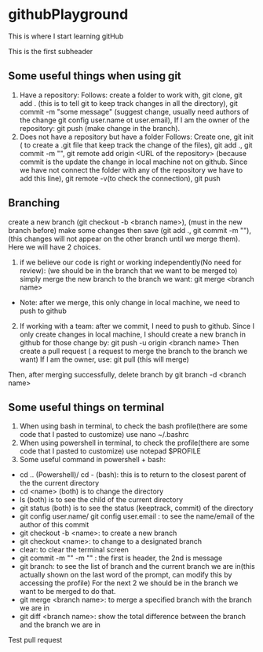 # githubPlayground

This is where I start learning gitHub

This is the first subheader 
## Some useful things when using git

1) Have a repository: 
Follows: create a folder to work with, git clone, git add . (this is to tell git to keep track changes in all the directory), git commit -m "some message" (suggest change, usually need authors of the change git config user.name ot user.email), If I am the owner of the repository: git push (make change in the branch). 
2) Does not have a repository but have a folder
Follows: Create one, git init ( to create a .git file that keep track the change of the files), git add ., git commit -m "", git remote add origin \<URL of the repository\> (because commit is the update the change in local machine not on github. Since we have not connect the folder with any of the repository we have to add this line), git remote -v(to check the connection), git push


## Branching
create a new branch (git checkout -b \<branch name\>), (must in the new branch before) make some changes then save (git add ., git commit -m ""), (this changes will not appear on the other branch until we merge them).
Here we will have 2 choices.
1) if we believe our code is right or working independently(No need for review): (we should be in the branch that we want to be merged to) simply merge the new branch to the branch we want: 
git merge \<branch name\>
- Note: after we merge, this only change in local machine, we need to push to github 
2) If working with a team: after we commit, I need to push to github. Since I only create changes in local machine, I should create a new branch in github for those change by: 
git push -u origin \<branch name\> 
Then create a pull request ( a request to merge the branch to the branch we want)
If I am the owner, use: git pull (this will merge)


Then, after merging successfully, delete branch by git branch -d \<branch name\>

## Some useful things on terminal
1) When using bash in terminal, to check the bash profile(there are some code that I pasted to customize) use 
nano ~/.bashrc
2) When using powershell in terminal, to check the profile(there are some code that I pasted to customize) use
notepad $PROFILE
3) Some useful command in powershell + bash:
 - cd .. (Powershell)/ cd - (bash): this is to return to the closest parent of the the current directory
 - cd \<name\> (both) is to change the directory 
 - ls (both) is to see the child of the current directory
 - git status (both) is to see the status (keeptrack, commit) of the directory
 - git config user.name/ git config user.email : to see the name/email of the author of this commit 
 - git checkout -b \<name\>: to create a new branch
 - git checkout \<name\>: to change to a designated branch
 - clear: to clear the terminal screen
 - git commit -m "" -m "" : the first is header, the 2nd is message
 - git branch: to see the list of branch and the current branch we are in(this actually shown on the last word of the prompt, can modify this by accessing the profile)
 For the next 2 we should be in the branch we want to be merged to do that.
 - git merge \<branch name\>: to merge a specified branch with the branch we are in 
 - git diff \<branch name\>: show the total difference between the branch and the branch we are in


 Test pull request
 



